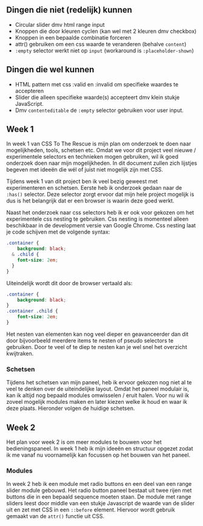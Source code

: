 ## Dingen die niet (redelijk) kunnen
- Circular slider dmv html range input
- Knoppen die door kleuren cyclen (kan wel met 2 kleuren dmv checkbox)
- Knoppen in een bepaalde combinatie forceren
- attr() gebruiken om een css waarde te veranderen (behalve `content`)
- `:empty` selector werkt niet op `input` (workaround is `:placeholder-shown`)


## Dingen die wel kunnen
- HTML pattern met css :valid en :invalid om specifieke waardes te accepteren
- Slider die alleen specifieke waarde(s) accepteert dmv klein stukje JavaScript.
- Dmv `contenteditable` de `:empty` selector gebruiken voor user input.

## Week 1
In week 1 van CSS To The Rescue is mijn plan om onderzoek te doen naar mogelijkheden, tools, schetsen etc. Omdat we voor dit project veel nieuwe / experimentele selectors en technieken mogen gebruiken, wil ik goed onderzoek doen naar mijn mogelijkheden. In dit document zullen zich lijstjes begeven met ideeën die wél of juist niet mogelijk zijn met CSS.

Tijdens week 1 van dit project ben ik veel bezig geweest met experimenteren en schetsen. Eerste heb ik onderzoek gedaan naar de `:has()` selector. Deze selector zorgt ervoor dat mijn hele project mogelijk is dus is het belangrijk dat er een browser is waarin deze goed werkt.

Naast het onderzoek naar css selectors heb ik er ook voor gekozen om het experimentele css nesting te gebruiken. Css nesting is momenteel alleen beschikbaar in de development versie van Google Chrome. Css nesting laat je code schijven met de volgende syntax:
```css
.container {
	background: black;
  & .child {
	font-size: 2em;
  }
}
```
Uiteindelijk wordt dit door de browser vertaald als:
```css
.container {
	background: black;
}
.container .child {
	font-size: 2em;
}
```
Het nesten van elementen kan nog veel dieper en geavanceerder dan dit door bijvoorbeeld meerdere items te nesten of pseudo selectors te gebruiken. Door te veel of te diep te nesten kan je wel snel het overzicht kwijtraken.

### Schetsen
Tijdens het schetsen van mijn paneel, heb ik ervoor gekozen nog niet al te veel te denken over de uiteindelijke layout. Omdat het paneel modulair is, kan ik altijd nog bepaald modules omwisselen / eruit halen. Voor nu wil ik zoveel mogelijk modules maken en later kiezen welke ik houd en waar ik deze plaats. Hieronder volgen de huidige schetsen.


## Week 2
Het plan voor week 2 is om meer modules te bouwen voor het bedieningspaneel. In week 1 heb ik mijn ideeën en structuur opgezet zodat ik me vanaf nu voornamelijk kan focussen op het bouwen van het paneel.

### Modules
In week 2 heb ik een module met radio buttons en een deel van een range slider module gebouwd. Het radio button paneel bestaat uit twee rijen met buttons die in een bepaald sequence moeten staan. De module met range sliders leest door middle van een stukje Javascript de waarde van de slider uit en zet met CSS in een `::before` element. Hiervoor wordt gebruik gemaakt van de `attr()` functie uit CSS.